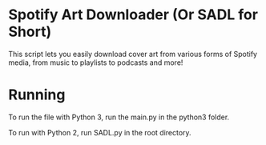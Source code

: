 # Spotify Art Downloader (Or SADL for Short)
This script lets you easily download cover art from various forms of Spotify media, from music to playlists to podcasts and more!

# Running
To run the file with Python 3, run the main.py in the python3 folder.

To run with Python 2, run SADL.py in the root directory.